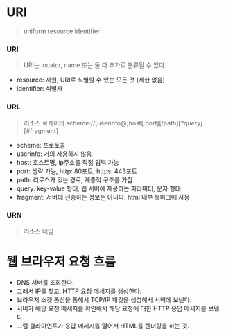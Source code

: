 # URI

> uniform resource identifier

### URI

> URI는 locator, name 또는 둘 다 추가로 분류될 수 있다.

- resource: 자원, URI로 식별할 수 있는 모든 것 (제한 없음)
- identifier: 식별자

### URL

> 리소스 로케이터
> scheme://[userinfo@]host[:port][/path][?query][#fragment]

- scheme: 프로토콜
- userinfo: 거의 사용하지 않음
- host: 호스트명, ip주소를 직접 입력 가능
- port: 생략 가능, http: 80포트, https: 443포트
- path: 리로스가 있는 경로, 계층적 구조를 가짐
- query: key-value 형태, 웹 서버에 제공하는 파라미터, 문자 형태
- fragment: 서버에 전송하는 정보는 아니다. html 내부 북마크에 사용

### URN

> 리소스 네임

# 웹 브라우저 요청 흐름

- DNS 서버를 조회한다.
- 그래서 IP를 찾고, HTTP 요청 메세지를 생성한다.
- 브라우저 소켓 통신을 통해서 TCP/IP 패킷을 생성해서 서버에 보낸다.
- 서버가 해당 요청 메세지를 확인해서 해당 요청에 대한 HTTP 응답 메세지를 보낸다.
- 그럼 클라이언트가 응답 메세지를 열어서 HTML를 렌더링을 하는 것.
